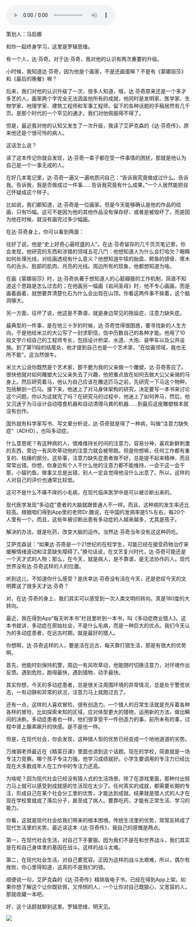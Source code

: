 <audio src="http://igetoss.cdn.igetget.com/mp3/201809/05/201809052232050752269965.mp3" controls="controls">您的浏览器不支持 audio 标签。</audio><p>策划人：冯启娜</p><p>和你一起终身学习，这里是罗辑思维。</p><p>有一个人，达·芬奇。对于达·芬奇，我对他的认识有两次重要的升级。</p><p>小时候，我知道达·芬奇，因为他是个画家，不是还画蛋嘛？不是有《蒙娜丽莎》和《最后的晚餐》嘛？</p><p>后来，我们对他的认识升级了一次，很多人知道，哦，达·芬奇原来还是一个多才多艺的人，画家两个字完全无法涵盖他所有的成就，他同时是发明家、医学家、生物学家、地理学家、建筑工程师和军事工程师。留下的各种话题的手稿居然有几千页。是那个时代的一个罕见的通才。我们对他佩服得不得了。</p><p>但是，最近我对他的认知又发生了一次升级，我读了艾萨克森的《达·芬奇传》，原来他还是个很可怜的病人。</p><p>这话怎么说？</p><p>读了这本传记你就会发现，达·芬奇一辈子都在受一件事情的困扰，那就是他认为自己是一个一事无成的人。</p><p>在好几本笔记里，达·芬奇一遍又一遍地质问自己：“告诉我究竟做成过什么。告诉我。告诉我，我是否做成过一件事……告诉我究竟有什么成果。”一个人居然能把自己怀疑成这个样子。</p><p>比如说，我们都知道，达·芬奇是一位画家。但是今天能够确认是他的作品的绘画，只有15幅。这可不是因为他的其他作品没有保存好、或者是被毁坏了，而是因为他在时候，就没有画完过多少幅画。</p><p>在达·芬奇身上，你可以看到两面：</p><p>往好了说，他是“史上好奇心最旺盛的人”。在达·芬奇留存的几千页页笔记里，你会发现，他研究的东西和涉猎的领域五花八门：他想知道人为什么会打哈欠？眼睛如何处理光线，对绘画透视有什么意义？他想知道牛犊的胎盘、鳄鱼的颌骨、啄木鸟的舌头、脸部的肌肉、月亮的光线。周边所有的现象，他都想知道为啥。</p><p>在画《蒙娜丽莎》时，达·芬奇执著于想知道人的心脏瓣膜的工作机制，简直不知道这个思路是怎么过去的；在他画另一幅画《岩间圣母》时，他不专心画画，而是画着画着，就想要弄清楚化石为什么会出现在山顶。你看这两件事不挨着，这个脑洞够大。</p><p>另一方面，往坏了说，他这是不靠谱，就是身边常见的拖延症，注意力缺失症。</p><p>最典型的一件事，是在他三十岁的时候，达·芬奇觉得很困惑，要寻找新的人生方向。于是他给米兰的大公写了一封求职信，信中历数自己的各种才能。他用了10段文字介绍自己的工程师专长，包括设计桥梁、水道、大炮、装甲车以及公共设施。到了第11段的结尾处，他才提到自己也是一个艺术家，“在绘画领域，我也无所不能”。这当然很牛。</p><p>米兰大公说你既然是个艺术家，那干脆为我的父亲做一个雕塑。达·芬奇答应了。很快他就对如何雕塑大公父亲失去了兴趣，他把重点放在如何去做大公父亲骑的马身上。然后研究着马，他认为自己应该在雕这匹马之前，先研究一下马这个物种，包括解剖一匹马。接下来，他迷上了对马身体架构的研究，决定要写一本书来讨论这个问题。你以为这就完了吗？在研究马的过程中，他迷上了如何养马，然后，他又沉迷于为马设计自动喂食机器和自动清理马粪的机器……到最后这座雕塑根本就没有创作。</p><p>国外就有科学家写书、写文章分析说，达·芬奇就是得了一种病，叫做“注意力缺失症”（ADHD），也叫多动症。</p><p>什么意思呢？有这种病的人，很难维持长时间的注意力，容易分神，喜欢新鲜刺激的东西，旁边一有风吹草动他的注意力就会被带跑。但是你想嘛，任何工作都有重复的、枯燥的部分。这些事，注意力缺失症患者做不好，总是提不起来精神，而且常常出错。你想，你身边有个人干什么他的注意力都不能维持，一会干这一会干那，小猫钓鱼。做事又总是出错，别人一定会觉得他没什么出息了。所以，这样的人对自己的评价也通常比较低。</p><p>这可不是什么不痛不痒的小毛病，在现代临床医学中是可以被诊断出来的。</p><p>现代医学发现“多动症”患者的大脑就跟普通人不一样。而且，这种病的发生率还比较高。根据咱们得到App里的老师Dr.魏说，在中国的发病率是5%左右，每20个人里有一个。而且，这些年被诊断出患有多动症的人越来越多，尤其是孩子。</p><p>解决的办法，就是吃药，改变大脑的运作。当然达·芬奇当年没有这这种药吃。</p><p>艾萨克森说：“如果达·芬奇是一个21世纪的在校学生，可能已经在接受药物治疗来缓解情绪波动和注意缺失障碍了。”换句话说，在文艺复兴时代，达·芬奇可能还是一个天才式的人物；那么，在今天，就是病人，是不靠谱，是无法协作的人。现代世界没有达·芬奇这样的人的位置。</p><p>听到这儿，不知道你什么感受？是庆幸达·芬奇没有活在今天，还是悲叹今天的文明葬送了很多天才达·芬奇？</p><p>对，在达·芬奇的身上，我们其实可以感受到一次人类文明的转向。真是180度的大转向。</p><p>最近，我在得到App“每天听本书”栏目里听到一本书，叫《多动症商业猎人》。这本书就讲，多动症在原始社会，不是什么毛病，而是一种巨大的优点。我们今天认为的多动症患者，在远古时期，就是最好的猎人。&nbsp;</p><p>你想啊，达·芬奇这样的人，要是活在远古，每天靠打猎生活，那是有很大的优势啊。</p><p>首先，他能时刻保持机警，周边一有风吹草动，他能随时切换注意力，对环境作出反馈。遇到危险，跑得最快，遇到猎物，动手最快。</p><p>其实你想，今天的多动症患者，总是很关注周围环境的异常情况，总是处于警觉状态，一有动静和异常的状况，注意力马上就跑过去了。</p><p>还有一点，这样的人喜欢冒险，很有创造力。一个猎人的日常生活就是充斥着各种各样的冒险，比如探索未知的区域，应对体型更大的猎物，运用新的方法，做出瞬间的决断。多动症患者也一样，他们很享受干一件创造力的事，前所未有的事，过程中肾上腺素飙升的快感。是不是也一样。</p><p>但是，在现代社会，你会发现，这种猎人型的优势已经变成一个地地道道的劣势。</p><p>万维钢老师最近在《精英日课》里面也讲到这个话题。现在的学校，简直就是一场专注力竞赛。哪个孩子专注力强，他学习成绩就好。小学生要调用的专注力已经比现在大多数成年人在工作中的专注力还高。</p><p>为啥呢？因为现代社会已经没有猎人式的生活场景。除了在游戏里面，那种付出努力马上就可以感受到成就感的生活现在太少了。任何真实的成就，都需要长期的专注，形成自己在某个社会分工里的优势，才能达到成就。结果就是猎人式的人才在现在学校里就成了落后分子，甚至成了病人。要靠吃药，才能有正常生活、学习的能力。</p><p>你看，这就是现代社会给我们带来的根本困境。传统生活里的优势，常常反转成了现代生活里的劣势。最近读这本《达·芬奇传》，我自己的感慨是两点。</p><p>第一，在现代社会生活，对自己下手要狠。因为我们不是在和世界战斗，我们其实是在和自己身体里的基因在战斗。这样的战斗太难。</p><p>第二，在现代社会生活，对自己要宽容。正因为这样的战斗太艰难，所以，偶尔有挫败，你心里得知道，这真的不是我们的错。</p><p>顺便说一句，艾萨克森的《达·芬奇传》精排版电子书，已经在得到App上架。如果你想了解这个让你既钦佩，又怜悯的人，一个让你对自己既狠心，又宽容的人，那就收藏一本吧。</p><p>好，这个话题就聊到这里。罗辑思维，明天见。</p><img src="https://piccdn.igetget.com/img/201809/05/201809052229213977771654.jpg" />
